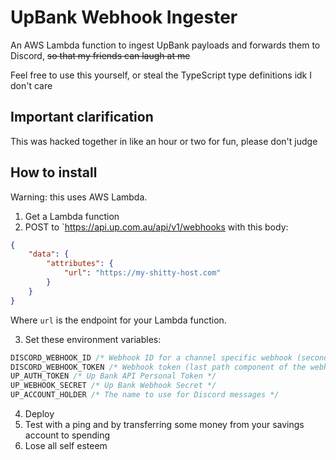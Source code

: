 # UpBank Webhook Ingester

An AWS Lambda function to ingest UpBank payloads and forwards them to Discord, ~~so that my friends can laugh at me~~

Feel free to use this yourself, or steal the TypeScript type definitions idk I don't care

## Important clarification

This was hacked together in like an hour or two for fun, please don't judge

## How to install

Warning: this uses AWS Lambda.

1. Get a Lambda function
2. POST to `https://api.up.com.au/api/v1/webhooks with this body:
```json
{
	"data": {
		"attributes": {
			"url": "https://my-shitty-host.com"
		}
	}
}
```
Where `url` is the endpoint for your Lambda function.

3. Set these environment variables:

```javascript
DISCORD_WEBHOOK_ID /* Webhook ID for a channel specific webhook (second-last path component of the webhook URL) */
DISCORD_WEBHOOK_TOKEN /* Webhook token (last path component of the webhook URL) */
UP_AUTH_TOKEN /* Up Bank API Personal Token */
UP_WEBHOOK_SECRET /* Up Bank Webhook Secret */
UP_ACCOUNT_HOLDER /* The name to use for Discord messages */
```
4. Deploy
5. Test with a ping and by transferring some money from your savings account to spending
6. Lose all self esteem
